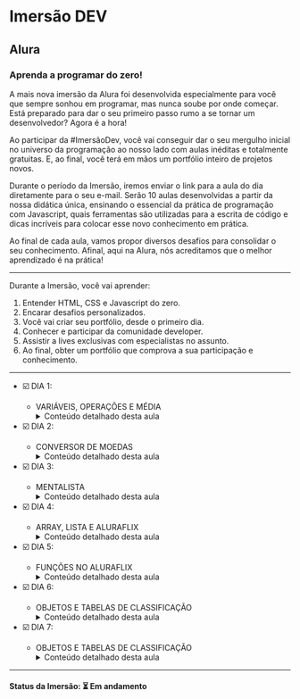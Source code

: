 <h1>Imersão DEV</h1>
<h2>Alura</h2>

<h3>Aprenda a programar do zero!</h3>

<p>A mais nova imersão da Alura foi desenvolvida especialmente para você que sempre sonhou em programar, mas nunca soube por onde começar. Está preparado para dar o seu primeiro passo rumo a se tornar um desenvolvedor? Agora é a hora!</p>

<p>Ao participar da #ImersãoDev, você vai conseguir dar o seu mergulho inicial no universo da programação ao nosso lado com aulas inéditas e totalmente gratuitas. E, ao final, você terá em mãos um portfólio inteiro de projetos novos.</p>

<p>Durante o período da Imersão, iremos enviar o link para a aula do dia diretamente para o seu e-mail. Serão 10 aulas desenvolvidas a partir da nossa didática única, ensinando o essencial da prática de programação com Javascript, quais ferramentas são utilizadas para a escrita de código e dicas incríveis para colocar esse novo conhecimento em prática.</p>

<p>Ao final de cada aula, vamos propor diversos desafios para consolidar o seu conhecimento. Afinal, aqui na Alura, nós acreditamos que o melhor aprendizado é na prática!</p>

<hr>

<p>Durante a Imersão, você vai aprender:</p>

<ol>
  <li>Entender HTML, CSS e Javascript do zero.</li>
  <li>Encarar desafios personalizados.</li>
  <li>Você vai criar seu portfólio, desde o primeiro dia.</li>
  <li>Conhecer e participar da comunidade developer.</li>
  <li>Assistir a lives exclusivas com especialistas no assunto.</li>
  <li>Ao final, obter um portfólio que comprova a sua participação e conhecimento.</li>
</ol>

<hr>

<ul>
  <li>☑️ DIA 1:</li> 
  <ul>
    <li>VARIÁVEIS, OPERAÇÕES E MÉDIA</li>
    <details>
      <summary>Conteúdo detalhado desta aula</summary>
        <p>
          <ul>
            <li>Entender as diferenças entre HTML, CSS e JavaScript;</li>
            <li>Variáveis, manipulação dos valores armazenados e a memória do computador;</li>
            <li>Tipos de variáveis, como texto e inteiro;</li>
            <li>Fixando a quantidade de casas decimais com a função toFixed();</li>
            <br>
            <strong>Desafios desta aula!</strong>
            <br>
            <br>
            <li>Dependendo da nota, mostrar se a aluna ou aluno foi aprovada(o) ou não</li>
            <li>Alterar o fundo da tela da maneira que achar mais legal</li>
            <li>Imprimir na própria página o resultado, ao invés do console</li>
            <li>Criar um conversor de temperaturas entre farenheit e celcius</li>
            <li>Colocar a conta inteira da média em apenas uma linha</li>
          </ul>
        </p>
    </details>
  </ul>

  <li>☑️ DIA 2:</li> 
  <ul>
    <li>CONVERSOR DE MOEDAS</li>
    <details>
      <summary>Conteúdo detalhado desta aula</summary>
        <p>
          <ul>
            <li>Interagir com usuário para receber os preços a serem convertidos;</li>
            <li>Criar a lógica para saber como converter;</li>
            <li>Utilizar funções que interagem com a tela;</li>
            <li>Exibir o resultado na tela com innerHTML;</li>
            <br>
            <strong>Desafios desta aula!</strong>
            <br>
            <br>
            <li>Adicionar outras moedas para converter.</li>
            <li>Conversor de quilômetros para anos luz e verificar o tempo que demora para ir de uma estrela para outra.</li>
            <li>Conversor de temperaturas entre farenheit, kelvin e celcius.</li>
            <li>Adicionar uma linha ao projeto desenvolvido para que apareça o valor em bitcoin.</li>
          </ul>
        </p>
    </details>
  </ul>

  <li>☑️ DIA 3:</li> 
  <ul>
    <li>MENTALISTA</li>
    <details>
      <summary>Conteúdo detalhado desta aula</summary>
        <p>
          <ul>
            <li>Realizar o fork do projeto com template inicial;</li>
            <li>Fazer testes utilizando console.log();</li>
            <li>Criar a lógica por trás do "chute" com if, else if e else;</li>
            <li>Utilizar a função Math.random() do JavaScript para gerar números aleatórios;</li>
            <br>
            <strong>Desafios desta aula!</strong>
            <br>
            <br>
            <li>Adicionar um número de tentativas para a pessoa tentar acertar e imprimir a resposta no final.</li>
            <li>Quando a pessoa errar, deixar na mensagem se o número chutado é maior ou menor que o número secreto.</li>
            <li>Pesquisar e aprender a diferença entre == e ===</li>
          </ul>
        </p>
    </details>
  </ul>

  <li>☑️ DIA 4:</li> 
  <ul>
    <li>ARRAY, LISTA E ALURAFLIX</li>
    <details>
      <summary>Conteúdo detalhado desta aula</summary>
        <p>
          <ul>
          <li>Criar uma primeira array de filmes usando a sintaxe [];</li>
          <li>Utilizar o método filmes.push("Nome Do Filme") para inserir um novo elemento na lista (ou seja, um novo filme na array);</li>
          <li>Descobrir a quantidade de elementos em uma array com o método array.length;</li>
          <li>Selecionar elementos de uma array utilizando a sintaxe array[número], lembrando sempre que o primeiro índice começa com zero, ou seja, array[0] para o primeiro elemento;</li>
          <li>Utilizar a instrução for para iterar, ou seja, percorrer todos os elementos de uma array;</li>
          <li>Criar uma array com imagens de pôsters de alguns filmes que gostamos;</li>
          <li>Montar a lógica do programa que vai iterar esta array de filmes e exibir cada um deles na tela, integrando o for do JavaScript com document.write().</li>
          <br>
          <strong>Desafios desta aula!</strong>
          <br>
          <br>
          <li>Escolher o seu tema preferido para adaptar ao nosso código, ou seja, ao invés de filmes pode ser uma lista de animes, HQ's, cursos, capas de jogos...</li>
          <li>Tentar implementar outras versões da estrutura de repetição que fizemos com for, como por exemplo com foreach ou while</li>
          <li>Criar uma condição para não adicionar filmes repetidos, caso eles já tenham sido adicionados anteriormente</li>
          <li>Criar um campo e botão para adicionar a imagem pela tela, e não direto no código</li>
          </ul>
        </p>
    </details>
  </ul>

  <li>☑️ DIA 5:</li> 
  <ul>
    <li>FUNÇÕES NO ALURAFLIX</li>
    <details>
      <summary>Conteúdo detalhado desta aula</summary>
        <p>
          <ul>
          <li>Sintaxe e criação de funções no JavaScript;</li>
          <li>Integrando funções criadas no JavaScript com o HTML que está sendo exibido na tela;</li>
          <li>Condicionando a execução (ou "chamada") de uma função a um clique em um botão na tela;</li>
          <li>Usando o JavaScript para acessar o que está sendo exibido na tela e pegar valores digitados pelo usuário com getElementById() e .value;</li>
          <li>Passar informações que as funções precisam para funcionar, através dos parâmetros;</li>
          <li>Utilizar o .endsWith() para verificar se um texto termina com determinados caracteres;</li>
          <li>Ver mais um exemplo de reatribuição de variável para "limpar" o texto do campo com "".</li>
          <br>
          <strong>Desafios desta aula!</strong>
          <br>
          <br>
          <li>Criar um botão para remover um filme na tela</li>
          <li>Além de colocar a imagem do filme, também adicionar o nome por meio de outro input</li>
          <li>Guardar todos os filmes adicionados em uma lista/array e percorrer essa lista toda vez que quiser imprimir ou remover o filme</li>
          <li>Conversor de moedas: criar funções para cada tipo de conversão e chamá-las dependendo do que você quiser fazer, podendo colocar inputs ou botões e quando clicar chamar cada função converteDolar(), converteReal(), converteEuro() e converteBitcoin(), por exemplo</li>
          </ul>
        </p>
    </details>
  </ul>

  <li>☑️ DIA 6:</li> 
  <ul>
    <li>OBJETOS E TABELAS DE CLASSIFICAÇÃO</li>
    <details>
      <summary>Conteúdo detalhado desta aula</summary>
        <p>
          <ul>
            <li>Remover o código estático do HTML;</li>
            <li>Criar um objeto no Javascript para cada jogador;</li>
            <li>Criar uma função que receba um objeto como parâmetro para calcular os pontos;</li>
            <li>Exibir o objeto na página HTML;</li>
            <li>Criar uma função para adicionar vitória, outra para adicionar empate e uma última para adicionar derrota;</li>
            <li>Recalcular os pontos quando vitória ou empate for adicionado.</li>
            <br>
            <strong>Desafios desta aula!</strong>
            <br>
            <br>
            <li>Fazer a lógica de quando houver um empate, obrigatoriamente deveria já ajustar como empate para os demais jogadores</li>
            <li>Validar se todos os pontos estão fazendo sentido, tanto o número de empates, quanto derrotas e vitórias com os demais jogadores (impossível haver mais vitórias que derrotas, por exemplo)</li>
            <li>Adicionar a imagem de cada jogador</li>
            <li>Criar um botão para zerar todos os pontos</li>
            <li>Criar um botão e inputs (campos de texto) para adicionar novos jogadores, com seus respectivos dados</li>
            <li>Utilizar seu jogo preferido para se basear na pontuação da sua tabela de classificação</li>
          </ul>
        </p>
    </details>
  </ul>

  <li>☑️ DIA 7:</li> 
  <ul>
    <li>OBJETOS E TABELAS DE CLASSIFICAÇÃO</li>
    <details>
      <summary>Conteúdo detalhado desta aula</summary>
        <p>
          <ul>
            <li>Criar as cartas do jogo e definir seus atributos;</li>
            <li>Desenvolver uma função para sortear uma carta para o jogador e outra para a máquina;</li>
            <li>Exibindo os atributos das cartas na tela para o jogador;</li>
            <li>Obter o atributo escolhido pelo jogador e comparar com a carta da máquina;</li>
            <li>Comparar o atributo de ambas as cartas e definir um vencedor.</li>
            <br>
            <strong>Desafios desta aula!</strong>
            <br>
            <br>
            <li>Verificar o que acontece caso você não selecione nenhum dos atributos e como solucionar</li>
            <li>Utilizar personagens que você gosta para criar as cartas e compartilhe com o pessoal lá na comunidade do Discord!</li>
            <li>Adicionar a imagem do personagem assim que você selecionar a carta dele</li>
        </p>
    </details>
  </ul>
</ul>

<hr>

<h4><b>Status da Imersão:</b> ⏳ Em andamento</h4>
